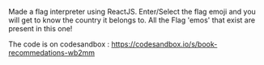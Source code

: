 Made a flag interpreter using ReactJS. Enter/Select the flag emoji and you will get to know the country it belongs to. All the Flag 'emos' that exist are present in this one! 

The code is on codesandbox : https://codesandbox.io/s/book-recommedations-wb2mm
